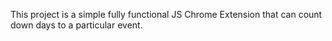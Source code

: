 This project is a simple fully functional JS Chrome Extension that can count down days to a particular event.

